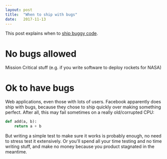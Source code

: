 ```yaml
---
layout: post
title:  "When to ship with bugs"
date:   2017-11-13
---
```


This post explains when to [ship buggy code](http://elliot.land/post/why-most-unit-testing-is-waste).

# No bugs allowed

Mission Critical stuff (e.g. if you write software to deploy rockets for NASA)

# Ok to have bugs

Web applications, even those with lots of users.
Facebook apparently does ship with bugs,
because they chose to ship quickly over making something perfect.
After all, this may fail sometimes on a really old/corrupted CPU:

```py
def add(a, b):
	return a + b
```

But writing a simple test to make sure it works is probably enough,
no need to stress test it extensively.
Or you'll spend all your time testing and no time writing stuff,
and make no money because you product stagnated in the meantime.
